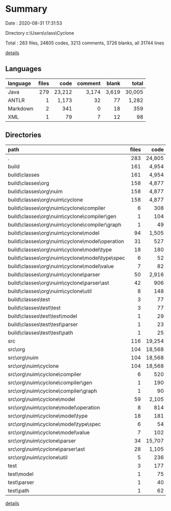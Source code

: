 # Summary

Date : 2020-08-31 17:31:53

Directory c:\Users\class\Cyclone

Total : 283 files,  24805 codes, 3213 comments, 3726 blanks, all 31744 lines

[details](details.md)

## Languages
| language | files | code | comment | blank | total |
| :--- | ---: | ---: | ---: | ---: | ---: |
| Java | 279 | 23,212 | 3,174 | 3,619 | 30,005 |
| ANTLR | 1 | 1,173 | 32 | 77 | 1,282 |
| Markdown | 2 | 341 | 0 | 18 | 359 |
| XML | 1 | 79 | 7 | 12 | 98 |

## Directories
| path | files | code | comment | blank | total |
| :--- | ---: | ---: | ---: | ---: | ---: |
| . | 283 | 24,805 | 3,213 | 3,726 | 31,744 |
| build | 161 | 4,954 | 1,127 | 28 | 6,109 |
| build\classes | 161 | 4,954 | 1,127 | 28 | 6,109 |
| build\classes\org | 158 | 4,877 | 1,127 | 28 | 6,032 |
| build\classes\org\nuim | 158 | 4,877 | 1,127 | 28 | 6,032 |
| build\classes\org\nuim\cyclone | 158 | 4,877 | 1,127 | 28 | 6,032 |
| build\classes\org\nuim\cyclone\compiler | 6 | 308 | 0 | 2 | 310 |
| build\classes\org\nuim\cyclone\compiler\gen | 1 | 104 | 0 | 0 | 104 |
| build\classes\org\nuim\cyclone\compiler\graph | 1 | 49 | 0 | 1 | 50 |
| build\classes\org\nuim\cyclone\model | 94 | 1,505 | 0 | 6 | 1,511 |
| build\classes\org\nuim\cyclone\model\operation | 31 | 527 | 0 | 2 | 529 |
| build\classes\org\nuim\cyclone\model\type | 18 | 180 | 0 | 0 | 180 |
| build\classes\org\nuim\cyclone\model\type\spec | 6 | 52 | 0 | 0 | 52 |
| build\classes\org\nuim\cyclone\model\value | 7 | 82 | 0 | 0 | 82 |
| build\classes\org\nuim\cyclone\parser | 50 | 2,916 | 1,127 | 20 | 4,063 |
| build\classes\org\nuim\cyclone\parser\ast | 42 | 906 | 14 | 1 | 921 |
| build\classes\org\nuim\cyclone\util | 8 | 148 | 0 | 0 | 148 |
| build\classes\test | 3 | 77 | 0 | 0 | 77 |
| build\classes\test\test | 3 | 77 | 0 | 0 | 77 |
| build\classes\test\test\model | 1 | 29 | 0 | 0 | 29 |
| build\classes\test\test\parser | 1 | 23 | 0 | 0 | 23 |
| build\classes\test\test\path | 1 | 25 | 0 | 0 | 25 |
| src | 116 | 19,254 | 2,057 | 3,637 | 24,948 |
| src\org | 104 | 18,568 | 1,986 | 3,513 | 24,067 |
| src\org\nuim | 104 | 18,568 | 1,986 | 3,513 | 24,067 |
| src\org\nuim\cyclone | 104 | 18,568 | 1,986 | 3,513 | 24,067 |
| src\org\nuim\cyclone\compiler | 6 | 520 | 33 | 100 | 653 |
| src\org\nuim\cyclone\compiler\gen | 1 | 190 | 13 | 31 | 234 |
| src\org\nuim\cyclone\compiler\graph | 1 | 90 | 3 | 19 | 112 |
| src\org\nuim\cyclone\model | 59 | 2,105 | 205 | 570 | 2,880 |
| src\org\nuim\cyclone\model\operation | 8 | 814 | 142 | 218 | 1,174 |
| src\org\nuim\cyclone\model\type | 18 | 181 | 12 | 67 | 260 |
| src\org\nuim\cyclone\model\type\spec | 6 | 54 | 3 | 24 | 81 |
| src\org\nuim\cyclone\model\value | 7 | 102 | 4 | 37 | 143 |
| src\org\nuim\cyclone\parser | 34 | 15,707 | 1,733 | 2,774 | 20,214 |
| src\org\nuim\cyclone\parser\ast | 28 | 1,105 | 79 | 252 | 1,436 |
| src\org\nuim\cyclone\util | 5 | 236 | 15 | 69 | 320 |
| test | 3 | 177 | 22 | 31 | 230 |
| test\model | 1 | 75 | 11 | 12 | 98 |
| test\parser | 1 | 40 | 0 | 8 | 48 |
| test\path | 1 | 62 | 11 | 11 | 84 |

[details](details.md)